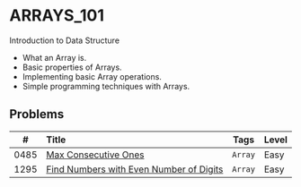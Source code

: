 # **ARRAYS_101**

Introduction to Data Structure

- What an Array is.
- Basic properties of Arrays.
- Implementing basic Array operations.
- Simple programming techniques with Arrays.

## **Problems**

**#**| **Title** | **Tags** | **Level**
-----|:----------|----------|:-----------
0485| [Max Consecutive Ones](problems.md) | ``Array`` | Easy
1295|[Find Numbers with Even Number of Digits](problems.md/#1295-find-numbers-with-even-number-of-digits)|``Array``| Easy
